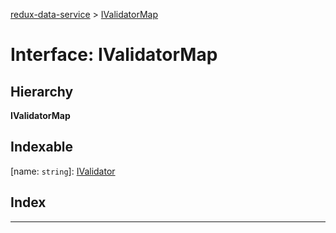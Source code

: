 [redux-data-service](../README.md) > [IValidatorMap](../interfaces/ivalidatormap.md)

# Interface: IValidatorMap

## Hierarchy

**IValidatorMap**

## Indexable

\[name: `string`\]:&nbsp;[IValidator](ivalidator.md)
## Index

---

